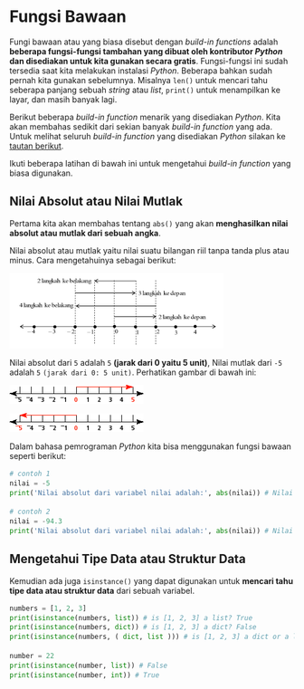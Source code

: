 # Fungsi Bawaan

Fungi bawaan atau yang biasa disebut dengan *build-in functions* adalah **beberapa fungsi-fungsi tambahan yang dibuat oleh kontributor *Python* dan disediakan untuk kita gunakan secara gratis**. Fungsi-fungsi ini sudah tersedia saat kita melakukan instalasi *Python*. Beberapa bahkan sudah pernah kita gunakan sebelumnya. Misalnya `len()` untuk mencari tahu seberapa panjang sebuah *string* atau *list*, `print()` untuk menampilkan ke layar, dan masih banyak lagi.

Berikut beberapa *build-in function* menarik yang disediakan *Python*. Kita akan membahas sedikit dari sekian banyak *build-in function* yang ada. Untuk melihat seluruh *build-in function* yang disediakan *Python* silakan ke [tautan berikut](https://docs.python.org/3/library/functions.html).

Ikuti beberapa latihan di bawah ini untuk mengetahui *build-in function* yang biasa digunakan.

## Nilai Absolut atau Nilai Mutlak

Pertama kita akan membahas tentang `abs()` yang akan **menghasilkan nilai absolut atau mutlak dari sebuah angka**.

Nilai absolut atau mutlak yaitu nilai suatu bilangan riil tanpa tanda plus atau minus. Cara mengetahuinya sebagai berikut:

![abs](img/images.png)

Nilai absolut dari `5` adalah `5` **(jarak dari 0 yaitu 5 unit)**, Nilai mutlak dari `-5` adalah `5` `(jarak dari 0: 5 unit)`. Perhatikan gambar di bawah ini:

![5](img/a.gif)

![-5](img/b.gif)

Dalam bahasa pemrograman *Python* kita bisa menggunakan fungsi bawaan seperti berikut:

```py
# contoh 1
nilai = -5
print('Nilai absolut dari variabel nilai adalah:', abs(nilai)) # Nilai absolut dari variabel nilai adalah: 5

# contoh 2
nilai = -94.3
print('Nilai absolut dari variabel nilai adalah:', abs(nilai)) # Nilai absolut dari variabel nilai adalah: 94.3
```

## Mengetahui Tipe Data atau Struktur Data

Kemudian ada juga `isinstance()` yang dapat digunakan untuk **mencari tahu tipe data atau struktur data** dari sebuah variabel.

```py
numbers = [1, 2, 3]
print(isinstance(numbers, list)) # is [1, 2, 3] a list? True
print(isinstance(numbers, dict)) # is [1, 2, 3] a dict? False
print(isinstance(numbers, ( dict, list ))) # is [1, 2, 3] a dict or a list? True

number = 22
print(isinstance(number, list)) # False
print(isinstance(number, int)) # True
```
